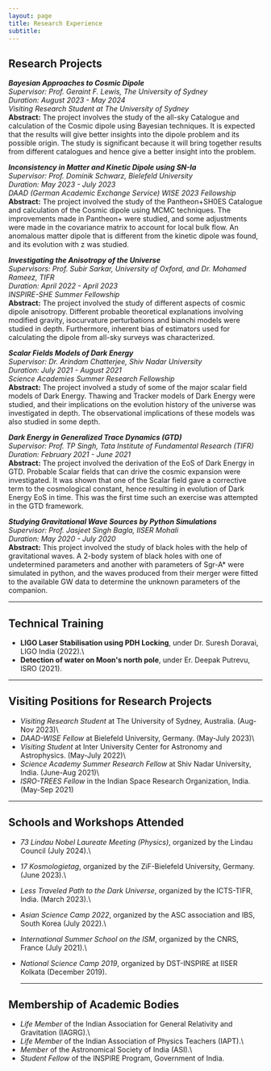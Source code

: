 ```yaml
---
layout: page
title: Research Experience
subtitle:
---
```


**Research Projects**
------------------------------------------------------------------------
***Bayesian Approaches to Cosmic Dipole***\
*Supervisor: Prof. Geraint F. Lewis, The University of Sydney*\
*Duration: August 2023 - May 2024*\
*Visiting Research Student at The University of Sydney*\
**Abstract:** The project involves the study of the all-sky Catalogue and calculation of the Cosmic dipole using Bayesian techniques. It is expected that the results will give better insights into the dipole problem and its possible origin. The study is significant because it will bring together results from different catalogues and hence give a better insight into the problem.

***Inconsistency in Matter and Kinetic Dipole using SN-Ia***\
*Supervisor: Prof. Dominik Schwarz, Bielefeld University*\
*Duration: May 2023 - July 2023*\
*DAAD (German Academic Exchange Service) WISE 2023 Fellowship*\
**Abstract:** The project involved the study of the Pantheon+SH0ES Catalogue and calculation of the Cosmic dipole using MCMC techniques. The improvements made in Pantheon+ were studied, and some adjustments were made in the covariance matrix to account for local bulk flow. An anomalous matter dipole that is different from the kinetic dipole was found, and its evolution with z was studied.

***Investigating the Anisotropy of the Universe***\
*Supervisors: Prof. Subir Sarkar, University of Oxford, and Dr. Mohamed Rameez, TIFR*\
*Duration: April 2022 - April 2023*\
*INSPIRE-SHE Summer Fellowship*\
**Abstract:** The project involved the study of different aspects of cosmic dipole anisotropy. Different probable theoretical explanations involving modified gravity, isocurvature perturbations and bianchi models were studied in depth. Furthermore, inherent bias of estimators used for calculating the dipole from all-sky surveys was characterized.

***Scalar Fields Models of Dark Energy***\
*Supervisor: Dr. Arindam Chatterjee, Shiv Nadar University*\
*Duration: July 2021 - August 2021*\
*Science Academies Summer Research Fellowship*\
**Abstract:** The project involved a study of some of the major scalar field models of Dark Energy. Thawing and Tracker models of Dark Energy were studied, and their implications on the evolution history of the universe was investigated in depth. The observational implications of these models was also studied in some depth.

***Dark Energy in Generalized Trace Dynamics (GTD)***\
*Supervisor: Prof. TP Singh, Tata Institute of Fundamental Research (TIFR)*\
*Duration: February 2021 - June 2021*\
**Abstract:** The project involved the derivation of the EoS of Dark Energy in GTD. Probable Scalar fields that can drive the cosmic expansion were investigated. It was shown that one of the Scalar field gave a corrective term to the cosmological constant, hence resulting in evolution of Dark Energy EoS in time. This was the first time such an exercise was attempted in the GTD framework.

***Studying Gravitational Wave Sources by Python Simulations***\
*Supervisor: Prof. Jasjeet Singh Bagla, IISER Mohali*\
*Duration: May 2020 - July 2020*\
**Abstract:** This project involved the study of black holes with the help of gravitational waves. A 2-body system of black holes with one of undetermined parameters and another with parameters of Sgr-A* were simulated in python, and the waves produced from their merger were fitted to the available GW data to determine the unknown parameters of the companion.

-----------------------------------------------------------------------

**Technical Training**
------------------------------------------------------------------------
- **LIGO Laser Stabilisation using PDH Locking**, under Dr. Suresh Doravai, LIGO India (2022).\
- **Detection of water on Moon's north pole**, under Er. Deepak Putrevu, ISRO (2021).

-----------------------------------------------------------------------

**Visiting Positions for Research Projects**
------------------------------------------------------------------------
- *Visiting Research Student* at The University of Sydney, Australia. (Aug-Nov 2023)\
- *DAAD-WISE Fellow* at Bielefeld University, Germany. (May-July 2023)\
- *Visiting Student* at Inter University Center for Astronomy and Astrophysics. (May-July 2022)\
- *Science Academy Summer Research Fellow* at Shiv Nadar University, India. (June-Aug 2021)\
- *ISRO-TREES Fellow* in the Indian Space Research Organization, India. (May-Sep 2021)
  
-----------------------------------------------------------------------

**Schools and Workshops Attended**
------------------------------------------------------------------------
- *73 Lindau Nobel Laureate Meeting (Physics)*, organized by the Lindau Council (July 2024).\
- *17 Kosmologietag*, organized by the ZiF-Bielefeld University, Germany. (June 2023).\
- *Less Traveled Path to the Dark Universe*, organized by the ICTS-TIFR, India. (March 2023).\
- *Asian Science Camp 2022*, organized by the ASC association and IBS, South Korea (July 2022).\
- *International Summer School on the ISM*, organized by the CNRS, France (July 2021).\
- *National Science Camp 2019*, organized by DST-INSPIRE at IISER Kolkata (December 2019).

  -----------------------------------------------------------------------

**Membership of Academic Bodies**
------------------------------------------------------------------------
- *Life Member* of the Indian Association for General Relativity and Gravitation (IAGRG).\
- *Life Member* of the Indian Association of Physics Teachers (IAPT).\
- *Member* of the Astronomical Society of India (ASI).\
- *Student Fellow* of the INSPIRE Program, Government of India.

